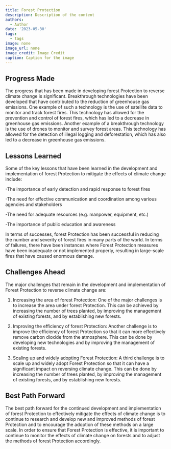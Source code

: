 ```yaml
---
title: Forest Protection
description: Description of the content
authors:
  - Author
date: '2023-05-30'
tags:
  - tags
image: none
image_url: none
image_credit: Image Credit
caption: Caption for the image
---
```


## Progress Made

The progress that has been made in developing forest Protection to reverse climate change is significant. Breakthrough technologies have been developed that have contributed to the reduction of greenhouse gas emissions. One example of such a technology is the use of satellite data to monitor and track forest fires. This technology has allowed for the prevention and control of forest fires, which has led to a decrease in greenhouse gas emissions. Another example of a breakthrough technology is the use of drones to monitor and survey forest areas. This technology has allowed for the detection of illegal logging and deforestation, which has also led to a decrease in greenhouse gas emissions.

## Lessons Learned

Some of the key lessons that have been learned in the development and implementation of forest Protection to mitigate the effects of climate change include:

-The importance of early detection and rapid response to forest fires

-The need for effective communication and coordination among various agencies and stakeholders

-The need for adequate resources (e.g. manpower, equipment, etc.)

-The importance of public education and awareness

In terms of successes, forest Protection has been successful in reducing the number and severity of forest fires in many parts of the world. In terms of failures, there have been instances where Forest Protection measures have been inadequate or not implemented properly, resulting in large-scale fires that have caused enormous damage.

## Challenges Ahead

The major challenges that remain in the development and implementation of Forest Protection to reverse climate change are:

1. Increasing the area of forest Protection: One of the major challenges is to increase the area under forest Protection. This can be achieved by increasing the number of trees planted, by improving the management of existing forests, and by establishing new forests.

2. Improving the efficiency of forest Protection: Another challenge is to improve the efficiency of forest Protection so that it can more effectively remove carbon dioxide from the atmosphere. This can be done by developing new technologies and by improving the management of existing forests.

3. Scaling up and widely adopting Forest Protection: A third challenge is to scale up and widely adopt Forest Protection so that it can have a significant impact on reversing climate change. This can be done by increasing the number of trees planted, by improving the management of existing forests, and by establishing new forests.

## Best Path Forward

The best path forward for the continued development and implementation of forest Protection to effectively mitigate the effects of climate change is to continue to research and develop new and improved methods of forest Protection and to encourage the adoption of these methods on a large scale. In order to ensure that Forest Protection is effective, it is important to continue to monitor the effects of climate change on forests and to adjust the methods of forest Protection accordingly.
